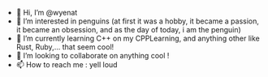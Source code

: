 - 👋 Hi, I’m @wyenat
- 👀 I’m interested in penguins (at first it was a hobby, it became a passion, it became an obsession, and as the day of today, i am the penguin)
- 🌱 I’m currently learning C++ on my CPPLearning, and anything other like Rust, Ruby,... that seem cool! 
- 💞️ I’m looking to collaborate on anything cool !
- 📫 How to reach me : yell loud

<!---
wyenat/wyenat is a ✨ special ✨ repository because its `README.md` (this file) appears on your GitHub profile.
You can click the Preview link to take a look at your changes.
--->
